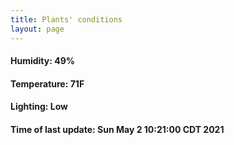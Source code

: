 ```yaml
---
title: Plants' conditions
layout: page
---
```



#### Humidity: 49%
#### Temperature: 71F
#### Lighting: Low
#### Time of last update: Sun May  2 10:21:00 CDT 2021
